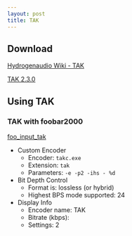 ```yaml
---
layout: post
title: TAK
---
```


## Download

[Hydrogenaudio Wiki - TAK](http://wiki.hydrogenaudio.org/index.php?title=TAK)

[TAK 2.3.0]()

## Using TAK

### TAK with foobar2000

[foo_input_tak](http://www.foobar2000.org/components/view/foo_input_tak)

- Custom Encoder
    - Encoder: `takc.exe`
    - Extension: `tak`
    - Parameters: `-e -p2 -ihs - %d`
- Bit Depth Control
    - Format is: lossless (or hybrid)
    - Highest BPS mode supported: 24
- Display Info
    - Encoder name: TAK
    - Bitrate (kbps):
    - Settings: 2
